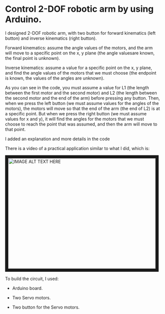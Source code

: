 # Control 2-DOF robotic arm by using Arduino.

I designed 2-DOF robotic arm, with two button for forward kinematics (left button) and inverse kinematics (right button).

Forward kinematics: assume the angle values ​​of the motors, and the arm will move to a specific point on the x, y plane (the angle values ​​are known, the final point is unknown).

Inverse kinematics: assume a value for a specific point on the x, y plane, and find the angle values ​​of the motors that we must choose (the endpoint is known, the values ​​of the angles are unknown).

As you can see in the code, you must assume a value for L1 (the length between the first motor and the second motor) and L2 (the length between the second motor and the end of the arm) before pressing any button. Then, when we press the left button (we must assume values ​​for the angles of the motors), the motors will move so that the end of the arm (the end of L2) is at a specific point. But when we press the right button (we must assume values ​​for x and y), it will find the angles ​​for the motors that we must choose to reach the point that was assumed, and then the arm will move to that point.

I added an explanation and more details in the code

There is a video of a practical application similar to what I did, which is:

<a href="http://www.youtube.com/watch?feature=player_embedded&v=3rFaZMvgNe8
" target="_blank"><img src="http://img.youtube.com/vi/3rFaZMvgNe8/0.jpg" 
alt="IMAGE ALT TEXT HERE" width="480" height="360" border="10" /></a>

To build the circuit, I used:

- Arduino board.

- Two Servo motors.

- Two button for the Servo motors.
